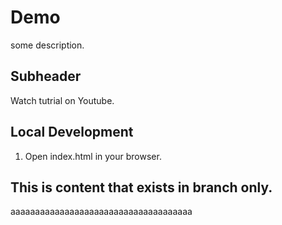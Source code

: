 # Demo

some description.

## Subheader

Watch tutrial on Youtube.

## Local Development

1. Open index.html in your browser.

## This is content that exists in branch only.

aaaaaaaaaaaaaaaaaaaaaaaaaaaaaaaaaaaaa
